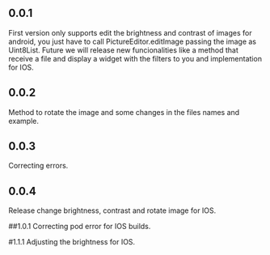 ## 0.0.1
First version only supports edit the brightness and contrast of images for android, you just have to
call PictureEditor.editImage passing the image as Uint8List. Future we will release new funcionalities
like a method that receive a file and display a widget with the filters to you and implementation
for IOS.  

## 0.0.2
Method to rotate the image and some changes in the files names and example.

## 0.0.3
Correcting errors.

## 0.0.4
Release change brightness, contrast and rotate image for IOS.

##1.0.1
Correcting pod error for IOS builds.

#1.1.1
Adjusting the brightness for IOS.